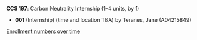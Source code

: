 **CCS 197**: Carbon Neutrality Internship (1–4 units, by 1)

- **001** (Internship) (time and location TBA) by Teranes, Jane (A04215849)

[Enrollment numbers over time](./CCS197.tsv)
